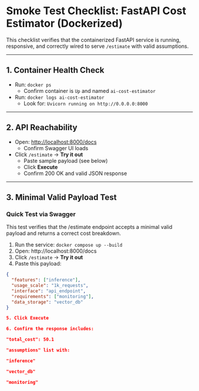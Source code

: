# Smoke Test Checklist: FastAPI Cost Estimator (Dockerized)

This checklist verifies that the containerized FastAPI service is running, responsive, and correctly wired to serve `/estimate` with valid assumptions.

---

## 1. Container Health Check

- Run: `docker ps`
  - Confirm container is `Up` and named `ai-cost-estimator`
- Run: `docker logs ai-cost-estimator`
  - Look for: `Uvicorn running on http://0.0.0.0:8000`

---

## 2. API Reachability

- Open: [http://localhost:8000/docs](http://localhost:8000/docs)
  - Confirm Swagger UI loads
- Click `/estimate` → **Try it out**
  - Paste sample payload (see below)
  - Click **Execute**
  - Confirm 200 OK and valid JSON response

---

## 3. Minimal Valid Payload Test

### Quick Test via Swagger
This test verifies that the /estimate endpoint accepts a minimal valid payload and returns a correct cost breakdown.
1. Run the service: `docker compose up --build`
2. Open: http://localhost:8000/docs
3. Click `/estimate` → **Try it out**
4. Paste this payload:

```json
{
  "features": ["inference"],
  "usage_scale": "1k_requests",
  "interface": "api_endpoint",
  "requirements": ["monitoring"],
  "data_storage": "vector_db"
}

5. Click Execute

6. Confirm the response includes:

"total_cost": 50.1

"assumptions" list with:

"inference"

"vector_db"

"monitoring"